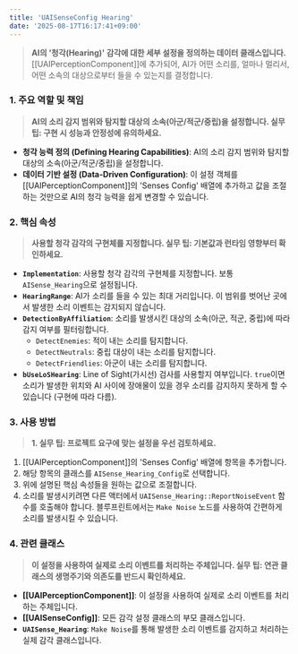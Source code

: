 ```yaml
---
title: 'UAISenseConfig Hearing'
date: '2025-08-17T16:17:41+09:00'
---
```

> **AI의 '청각(Hearing)' 감각에 대한 세부 설정을 정의하는 데이터 클래스입니다.** [[UAIPerceptionComponent]]에 추가되어, AI가 어떤 소리를, 얼마나 멀리서, 어떤 소속의 대상으로부터 들을 수 있는지를 결정합니다.

### **1. 주요 역할 및 책임**
> **AI의 소리 감지 범위와 탐지할 대상의 소속(아군/적군/중립)을 설정합니다. 실무 팁: 구현 시 성능과 안정성에 유의하세요.**
* **청각 능력 정의 (Defining Hearing Capabilities)**:
	AI의 소리 감지 범위와 탐지할 대상의 소속(아군/적군/중립)을 설정합니다.
* **데이터 기반 설정 (Data-Driven Configuration)**:
	이 설정 객체를 [[UAIPerceptionComponent]]의 'Senses Config' 배열에 추가하고 값을 조절하는 것만으로 AI의 청각 능력을 쉽게 변경할 수 있습니다.

### **2. 핵심 속성**
> **사용할 청각 감각의 구현체를 지정합니다. 실무 팁: 기본값과 런타임 영향부터 확인하세요.**
* **`Implementation`**:
	사용할 청각 감각의 구현체를 지정합니다. 보통 `AISense_Hearing`으로 설정됩니다.
* **`HearingRange`**:
	AI가 소리를 들을 수 있는 최대 거리입니다. 이 범위를 벗어난 곳에서 발생한 소리 이벤트는 감지되지 않습니다.
* **`DetectionByAffiliation`**:
	소리를 발생시킨 대상의 소속(아군, 적군, 중립)에 따라 감지 여부를 필터링합니다.
    *   `DetectEnemies`:
	적이 내는 소리를 탐지합니다.
    *   `DetectNeutrals`:
	중립 대상이 내는 소리를 탐지합니다.
    *   `DetectFriendlies`:
	아군이 내는 소리를 탐지합니다.
* **`bUseLoSHearing`**:
	Line of Sight(가시선) 검사를 사용할지 여부입니다. `true`이면 소리가 발생한 위치와 AI 사이에 장애물이 있을 경우 소리를 감지하지 못하게 할 수 있습니다 (구현에 따라 다름).

### **3. 사용 방법**
> **1. 실무 팁: 프로젝트 요구에 맞는 설정을 우선 검토하세요.**
1.  [[UAIPerceptionComponent]]의 'Senses Config' 배열에 항목을 추가합니다.
2.  해당 항목의 클래스를 `AISense_Hearing_Config`로 선택합니다.
3.  위에 설명된 핵심 속성들을 원하는 값으로 조절합니다.
4.  소리를 발생시키려면 다른 액터에서 `UAISense_Hearing::ReportNoiseEvent` 함수를 호출해야 합니다. 블루프린트에서는 `Make Noise` 노드를 사용하여 간편하게 소리를 발생시킬 수 있습니다.

### **4. 관련 클래스**
> **이 설정을 사용하여 실제로 소리 이벤트를 처리하는 주체입니다. 실무 팁: 연관 클래스의 생명주기와 의존도를 반드시 확인하세요.**
* **[[UAIPerceptionComponent]]**:
	이 설정을 사용하여 실제로 소리 이벤트를 처리하는 주체입니다.
* **[[UAISenseConfig]]**:
	모든 감각 설정 클래스의 부모 클래스입니다.
* **`UAISense_Hearing`**:
	`Make Noise`를 통해 발생한 소리 이벤트를 감지하고 처리하는 실제 감각 클래스입니다.
